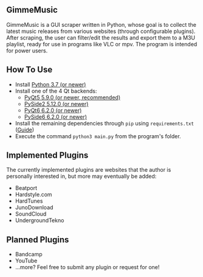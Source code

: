 ## GimmeMusic
GimmeMusic is a GUI scraper written in Python, whose goal is to collect the latest music releases from various websites (through configurable plugins). After scraping, the user can filter/edit the results and export them to a M3U playlist, ready for use in programs like VLC or mpv. The program is intended for power users.

## How To Use
* Install [Python 3.7 (or newer)](http://www.python.org)
* Install one of the 4 Qt backends:
    - [PyQt5 5.9.0 (or newer, recommended)](https://pypi.org/project/PyQt5/)
    - [PySide2 5.12.0 (or newer)](https://pypi.org/project/PySide2/)
    - [PyQt6 6.2.0 (or newer)](https://pypi.org/project/PyQt6/)
    - [PySide6 6.2.0 (or newer)](https://pypi.org/project/PySide6/)
* Install the remaining dependencies through `pip` using `requirements.txt` ([Guide](https://pip.pypa.io/en/latest/user_guide/#requirements-files))
* Execute the command `python3 main.py` from the program's folder.

## Implemented Plugins
The currently implemented plugins are websites that the author is personally interested in, but more may eventually be added:
* Beatport
* Hardstyle.com
* HardTunes
* JunoDownload
* SoundCloud
* UndergroundTekno

## Planned Plugins
* Bandcamp
* YouTube
* ...more? Feel free to submit any plugin or request for one!
